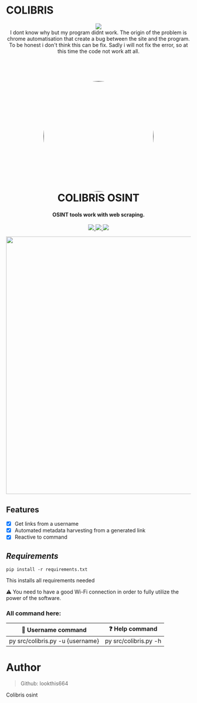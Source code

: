 # COLIBRIS
<p align="center">
  <img src="https://img.shields.io/badge/last%20update-30%2F11%2F24-red">
  <br>
I dont know why but my program didnt work. The origin of the problem is chrome automatisation that create a bug between the site and the program.
To be honest i don't think this can be fix. Sadly i will not fix the error, so at this time the code not work att all.

<h1 align="center">
  <br>
  <a href="">
    <img src="photo/logo.png" width=300 style="border-radius:50%">
  </a> 
  </div>
  <br>
  COLIBRIS OSINT
  <br>
</h1>

<h4 align="center">OSINT tools work with web scraping.</h4>

<p align="center">
  <a href="">
    <img src="https://img.shields.io/badge/version-v1.9-blue">
  </a>
  <a href="">
    <img src="https://img.shields.io/badge/platform-windows%2Fmacos%2Flinux-lightgrey">
  </a>
  <a href="">
      <img src="https://img.shields.io/badge/format-Python 3.11-l">
  </a>
</p>

<p align="center">
  <img src="photo/1.png" width=700>
</p>


## **Features**
- [x] Get links from a username
- [X] Automated metadata harvesting from a generated link 
- [X] Reactive to command

## **_Requirements_**
```
pip install -r requirements.txt
```
This installs all requirements needed

⚠️ You need to have a good Wi-Fi connection in order to fully utilize the power of the software.


### All command here:
| **👀 Username command** | **❓ Help command**|
| ------------- | -------------| 
| py src/colibris.py -u {username}| py src/colibris.py -h | 

# Author

> Github: lookthis664

Colibris osint
